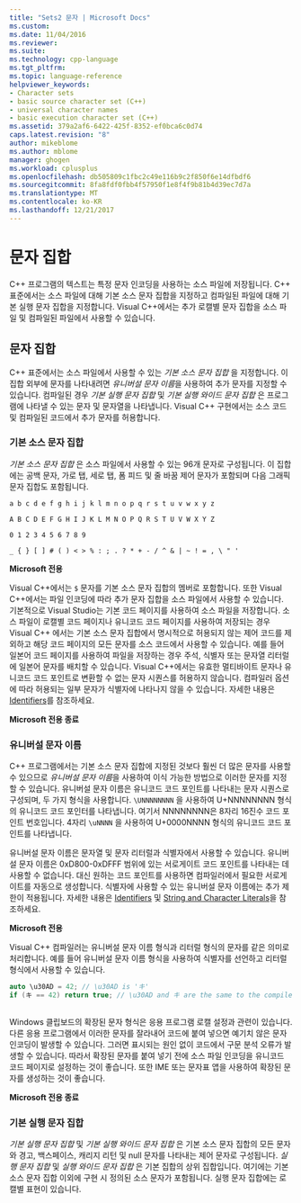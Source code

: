 ```yaml
---
title: "Sets2 문자 | Microsoft Docs"
ms.custom: 
ms.date: 11/04/2016
ms.reviewer: 
ms.suite: 
ms.technology: cpp-language
ms.tgt_pltfrm: 
ms.topic: language-reference
helpviewer_keywords:
- Character sets
- basic source character set (C++)
- universal character names
- basic execution character set (C++)
ms.assetid: 379a2af6-6422-425f-8352-ef0bca6c0d74
caps.latest.revision: "8"
author: mikeblome
ms.author: mblome
manager: ghogen
ms.workload: cplusplus
ms.openlocfilehash: db505809c1fbc2c49e116b9c2f850f6e14dfbdf6
ms.sourcegitcommit: 8fa8fdf0fbb4f57950f1e8f4f9b81b4d39ec7d7a
ms.translationtype: MT
ms.contentlocale: ko-KR
ms.lasthandoff: 12/21/2017
---
```

# <a name="character-sets"></a>문자 집합
C++ 프로그램의 텍스트는 특정 문자 인코딩을 사용하는 소스 파일에 저장됩니다. C++ 표준에서는 소스 파일에 대해 기본 소스 문자 집합을 지정하고 컴파일된 파일에 대해 기본 실행 문자 집합을 지정합니다. Visual C++에서는 추가 로캘별 문자 집합을 소스 파일 및 컴파일된 파일에서 사용할 수 있습니다.  
  
## <a name="character-sets"></a>문자 집합  
 C++ 표준에서는 소스 파일에서 사용할 수 있는 *기본 소스 문자 집합* 을 지정합니다. 이 집합 외부에 문자를 나타내려면 *유니버설 문자 이름*을 사용하여 추가 문자를 지정할 수 있습니다. 컴파일된 경우 *기본 실행 문자 집합* 및 *기본 실행 와이드 문자 집합* 은 프로그램에 나타낼 수 있는 문자 및 문자열을 나타냅니다. Visual C++ 구현에서는 소스 코드 및 컴파일된 코드에서 추가 문자를 허용합니다.  
  
### <a name="basic-source-character-set"></a>기본 소스 문자 집합  
 *기본 소스 문자 집합* 은 소스 파일에서 사용할 수 있는 96개 문자로 구성됩니다. 이 집합에는 공백 문자, 가로 탭, 세로 탭, 폼 피드 및 줄 바꿈 제어 문자가 포함되며 다음 그래픽 문자 집합도 포함됩니다.  
  
 `a b c d e f g h i j k l m n o p q r s t u v w x y z`  
  
 `A B C D E F G H I J K L M N O P Q R S T U V W X Y Z`  
  
 `0 1 2 3 4 5 6 7 8 9`  
  
 `_ { } [ ] # ( ) < > % : ; . ? * + - / ^ & | ~ ! = , \ " '`  
  
 **Microsoft 전용**  
  
 Visual C++에서는 `$` 문자를 기본 소스 문자 집합의 멤버로 포함합니다. 또한 Visual C++에서는 파일 인코딩에 따라 추가 문자 집합을 소스 파일에서 사용할 수 있습니다. 기본적으로 Visual Studio는 기본 코드 페이지를 사용하여 소스 파일을 저장합니다. 소스 파일이 로캘별 코드 페이지나 유니코드 코드 페이지를 사용하여 저장되는 경우 Visual C++ 에서는 기본 소스 문자 집합에서 명시적으로 허용되지 않는 제어 코드를 제외하고 해당 코드 페이지의 모든 문자를 소스 코드에서 사용할 수 있습니다. 예를 들어 일본어 코드 페이지를 사용하여 파일을 저장하는 경우 주석, 식별자 또는 문자열 리터럴에 일본어 문자를 배치할 수 있습니다. Visual C++에서는 유효한 멀티바이트 문자나 유니코드 코드 포인트로 변환할 수 없는 문자 시퀀스를 허용하지 않습니다. 컴파일러 옵션에 따라 허용되는 일부 문자가 식별자에 나타나지 않을 수 있습니다. 자세한 내용은 [Identifiers](../cpp/identifiers-cpp.md)를 참조하세요.  
  
 **Microsoft 전용 종료**  
  
### <a name="universal-character-names"></a>유니버설 문자 이름  
 C++ 프로그램에서는 기본 소스 문자 집합에 지정된 것보다 훨씬 더 많은 문자를 사용할 수 있으므로 *유니버설 문자 이름*을 사용하여 이식 가능한 방법으로 이러한 문자를 지정할 수 있습니다. 유니버설 문자 이름은 유니코드 코드 포인트를 나타내는 문자 시퀀스로 구성되며,  두 가지 형식을 사용합니다. `\UNNNNNNNN` 을 사용하여 U+NNNNNNNN 형식의 유니코드 코드 포인터를 나타냅니다. 여기서 NNNNNNNN은 8자리 16진수 코드 포인트 번호입니다. 4자리 `\uNNNN` 을 사용하여 U+0000NNNN 형식의 유니코드 코드 포인트를 나타냅니다.  
  
 유니버설 문자 이름은 문자열 및 문자 리터럴과 식별자에서 사용할 수 있습니다. 유니버설 문자 이름은 0xD800-0xDFFF 범위에 있는 서로게이트 코드 포인트를 나타내는 데 사용할 수 없습니다. 대신 원하는 코드 포인트를 사용하면 컴파일러에서 필요한 서로게이트를 자동으로 생성합니다. 식별자에 사용할 수 있는 유니버설 문자 이름에는 추가 제한이 적용됩니다. 자세한 내용은 [Identifiers](../cpp/identifiers-cpp.md) 및 [String and Character Literals](../cpp/string-and-character-literals-cpp.md)을 참조하세요.  
  
 **Microsoft 전용**  
  
 Visual C++ 컴파일러는 유니버설 문자 이름 형식과 리터럴 형식의 문자를 같은 의미로 처리합니다. 예를 들어 유니버설 문자 이름 형식을 사용하여 식별자를 선언하고 리터럴 형식에서 사용할 수 있습니다.  
  
```cpp  
auto \u30AD = 42; // \u30AD is 'キ'  
if (キ == 42) return true; // \u30AD and キ are the same to the compiler  
  
```  
  
 Windows 클립보드의 확장된 문자 형식은 응용 프로그램 로캘 설정과 관련이 있습니다. 다른 응용 프로그램에서 이러한 문자를 잘라내어 코드에 붙여 넣으면 예기치 않은 문자 인코딩이 발생할 수 있습니다. 그러면 표시되는 원인 없이 코드에서 구문 분석 오류가 발생할 수 있습니다. 따라서 확장된 문자를 붙여 넣기 전에 소스 파일 인코딩을 유니코드 코드 페이지로 설정하는 것이 좋습니다. 또한 IME 또는 문자표 앱을 사용하여 확장된 문자를 생성하는 것이 좋습니다.  
  
 **Microsoft 전용 종료**  
  
### <a name="basic-execution-character-set"></a>기본 실행 문자 집합  
 *기본 실행 문자 집합* 및 *기본 실행 와이드 문자 집합* 은 기본 소스 문자 집합의 모든 문자와 경고, 백스페이스, 캐리지 리턴 및 null 문자를 나타내는 제어 문자로 구성됩니다.   *실행 문자 집합* 및 *실행 와이드 문자 집합* 은 기본 집합의 상위 집합입니다. 여기에는 기본 소스 문자 집합 이외에 구현 시 정의된 소스 문자가 포함됩니다. 실행 문자 집합에는 로캘별 표현이 있습니다.
